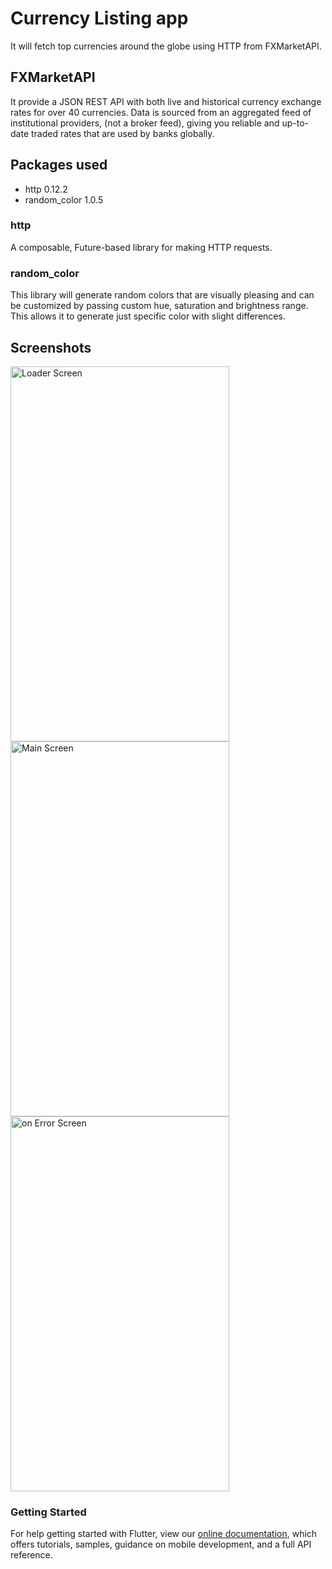 # Currency Listing app
It will fetch top currencies around the globe using HTTP from FXMarketAPI.

## FXMarketAPI
It provide a JSON REST API with both live and historical currency exchange rates for over 40 currencies. Data is sourced from an aggregated feed of institutional providers, (not a broker feed), giving you reliable and up-to-date traded rates that are used by banks globally. 

## Packages used
  * http 0.12.2
  * random_color 1.0.5


### http
  A composable, Future-based library for making HTTP requests.

### random_color
  This library will generate random colors that are visually pleasing and can be customized by passing custom hue, saturation and brightness range. This allows it to generate just specific color with slight differences.

## Screenshots
<img style="display:block;" alt="Loader Screen" src="https://drive.google.com/uc?export=view&id=11o12nBZY1jrhtNRrRy2KxgpljhkaCJQ9" width="350" height="600">
<img style="display:block;" alt="Main Screen" src="https://drive.google.com/uc?export=view&id=1UA2sUm8klciMUo1b3maFeb-rI04HMnsg" width="350" height="600">
<img style="display:block;" alt="on Error Screen" src="https://drive.google.com/uc?export=view&id=1-YbFYlreZOfp-D8CmDuNZMdYhsnDRwWY" width="350" height="600">


### Getting Started
For help getting started with Flutter, view our [online documentation](https://flutter.dev/docs), which offers tutorials, samples, guidance on mobile development, and a full API reference.
